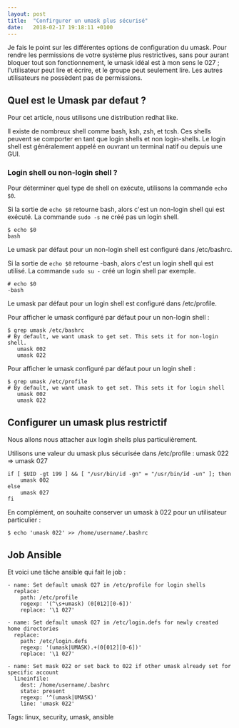 ```yaml
---
layout: post
title:  "Confirgurer un umask plus sécurisé"
date:   2018-02-17 19:18:11 +0100
---
```


Je fais le point sur les différentes options de configuration du umask. Pour rendre les permissions de votre système plus restrictives, sans pour aurant bloquer tout son fonctionnement, le umask idéal est à mon sens le 027 ; l'utilisateur peut lire et écrire, et le groupe peut seulement lire. Les autres utilisateurs ne possèdent pas de permissions.

## Quel est le Umask par defaut ?

Pour cet article, nous utilisons une distribution redhat like.

Il existe de nombreux shell comme bash, ksh, zsh, et tcsh. Ces shells peuvent se comporter en tant que login shells et non login-shells. Le login shell est généralement appelé en ouvrant un terminal natif ou depuis une GUI.

### Login shell ou non-login shell ?

Pour déterminer quel type de shell on exécute, utilisons la commande `echo $0`.

Si la sortie de `echo $0` retourne bash, alors c'est un non-login shell qui est exécuté. La commande `sudo -s` ne créé pas un login shell.

	$ echo $0
	bash
Le umask par défaut pour un non-login shell est configuré dans /etc/bashrc.

Si la sortie de `echo $0` retourne -bash, alors c'est un login shell qui est utilisé. La commande `sudo su -` créé un login shell par exemple.

	# echo $0
	-bash
Le umask par défaut pour un login shell est configuré dans /etc/profile.

Pour afficher le umask configuré par défaut pour un non-login shell :

	$ grep umask /etc/bashrc
	# By default, we want umask to get set. This sets it for non-login shell.
       umask 002
       umask 022
Pour afficher le umask configuré par défaut pour un login shell :

	$ grep umask /etc/profile
	# By default, we want umask to get set. This sets it for login shell
       umask 002
       umask 022
       
## Configurer un umask plus restrictif

Nous allons nous attacher aux login shells plus particulièrement.

Utilisons une valeur du umask plus sécurisée dans /etc/profile : umask 022 => umask 027

	if [ $UID -gt 199 ] && [ "/usr/bin/id -gn" = "/usr/bin/id -un" ]; then
		umask 002
	else
		umask 027
	fi

En complément, on souhaite conserver un umask à 022 pour un utilisateur particulier :

	$ echo 'umask 022' >> /home/username/.bashrc

## Job Ansible

Et voici une tâche ansible qui fait le job :

	- name: Set default umask 027 in /etc/profile for login shells
	  replace:
	    path: /etc/profile
	    regexp: '(^\s+umask) (0[012][0-6])'
	    replace: '\1 027'

	- name: Set default umask 027 in /etc/login.defs for newly created home directories
	  replace:
	    path: /etc/login.defs
	    regexp: '(umask|UMASK).+(0[012][0-6])'
	    replace: '\1 027'

	- name: Set mask 022 or set back to 022 if other umask already set for specific account
	  lineinfile:
	    dest: /home/username/.bashrc
	    state: present
	    regexp: '^(umask|UMASK)'
	    line: 'umask 022'

Tags: linux, security, umask, ansible
